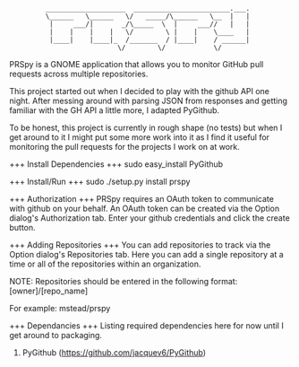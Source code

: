              ____________________  ________________________.___.
             \______   \______   \/   _____/\______   \__  |   |
              |     ___/|       _/\_____  \  |     ___//   |   |
              |    |    |    |   \/        \ |    |    \____   |
              |____|    |____|_  /_______  / |____|    / ______|
                               \/        \/            \/

PRSpy is a GNOME application that allows you to monitor GitHub pull requests
across multiple repositories.

This project started out when I decided to play with the github API one night.
After messing around with parsing JSON from responses and getting familiar
with the GH API a little more, I adapted PyGithub.

To be honest, this project is currently in rough shape (no tests)
but when I get around to it I might put some more work into it as I find
it useful for monitoring the pull requests for the projects I work on at
work.

+++ Install Dependencies +++
sudo easy_install PyGithub

+++ Install/Run +++
sudo ./setup.py install
prspy

+++ Authorization +++
PRSpy requires an OAuth token to communicate with github on your behalf. An
OAuth token can be created via the Option dialog's Authorization tab. Enter
your github credentials and click the create button.

+++ Adding Repositories +++
You can add repositories to track via the Option dialog's Repositories tab.
Here you can add a single repository at a time or all of the repositories
within an organization.

NOTE: Repositories should be entered in the following format:
[owner]/[repo_name]

For example: mstead/prspy

+++ Dependancies +++
Listing required dependencies here for now until I get around to packaging.

1. PyGithub (https://github.com/jacquev6/PyGithub)

